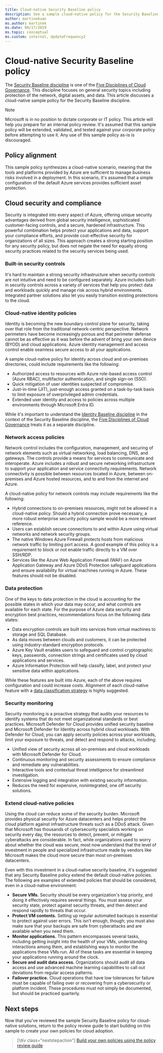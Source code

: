 ```yaml
---
title: Cloud-native Security Baseline policy
description: See a sample cloud-native policy for the Security Baseline discipline, in which Azure tools and platforms are sufficient to manage business risks.
author: martinekuan
ms.author: martinek
ms.date: 09/17/2019
ms.topic: conceptual
ms.custom: internal, UpdateFrequency2
---
```


# Cloud-native Security Baseline policy

The [Security Baseline discipline](./index.md) is one of the [Five Disciplines of Cloud Governance](../governance-disciplines.md). This discipline focuses on general security topics including protection of the network, digital assets, and data. This article discusses a cloud-native sample policy for the Security Baseline discipline.

> [!NOTE]
> Microsoft is in no position to dictate corporate or IT policy. This article will help you prepare for an internal policy review. It's assumed that this sample policy will be extended, validated, and tested against your corporate policy before attempting to use it. Any use of this sample policy as-is is discouraged.

## Policy alignment

This sample policy synthesizes a cloud-native scenario, meaning that the tools and platforms provided by Azure are sufficient to manage business risks involved in a deployment. In this scenario, it's assumed that a simple configuration of the default Azure services provides sufficient asset protection.

## Cloud security and compliance

Security is integrated into every aspect of Azure, offering unique security advantages derived from global security intelligence, sophisticated customer-facing controls, and a secure, hardened infrastructure. This powerful combination helps protect your applications and data, support your compliance efforts, and provide cost-effective security for organizations of all sizes. This approach creates a strong starting position for any security policy, but does not negate the need for equally strong security practices related to the security services being used.

### Built-in security controls

It's hard to maintain a strong security infrastructure when security controls are not intuitive and need to be configured separately. Azure includes built-in security controls across a variety of services that help you protect data and workloads quickly and manage risk across hybrid environments. Integrated partner solutions also let you easily transition existing protections to the cloud.

### Cloud-native identity policies

Identity is becoming the new boundary control plane for security, taking over that role from the traditional network-centric perspective. Network perimeters have become increasingly porous and that perimeter defense cannot be as effective as it was before the advent of bring your own device (BYOD) and cloud applications. Azure identity management and access control enable seamless secure access to all your applications.

A sample cloud-native policy for identity across cloud and on-premises directories, could include requirements like the following:

- Authorized access to resources with Azure role-based access control (Azure RBAC), multifactor authentication, and single sign-on (SSO).
- Quick mitigation of user identities suspected of compromise.
- Just-in-time (JIT), just-enough access granted on a task-by-task basis to limit exposure of overprivileged admin credentials.
- Extended user identity and access to policies across multiple environments through Microsoft Entra ID.

While it's important to understand the [Identity Baseline discipline](../identity-baseline/index.md) in the context of the Security Baseline discipline, the [Five Disciplines of Cloud Governance](../index.md) treats it as a separate discipline.

### Network access policies

Network control includes the configuration, management, and securing of network elements such as virtual networking, load balancing, DNS, and gateways. The controls provide a means for services to communicate and interoperate. Azure includes a robust and secure networking infrastructure to support your application and service connectivity requirements. Network connectivity is possible between resources located in Azure, between on-premises and Azure hosted resources, and to and from the internet and Azure.

A cloud-native policy for network controls may include requirements like the following:

- Hybrid connections to on-premises resources, might not be allowed in a cloud-native policy. Should a hybrid connection prove necessary, a more robust enterprise security policy sample would be a more relevant reference.
- Users can establish secure connections to and within Azure using virtual networks and network security groups.
- The native Windows Azure Firewall protects hosts from malicious network traffic by limiting port access. A good example of this policy is a requirement to block or not enable traffic directly to a VM over SSH/RDP.
- Services like the Azure Web Application Firewall (WAF) on Azure Application Gateway and Azure DDoS Protection safeguard applications and ensure availability for virtual machines running in Azure. These features should not be disabled.

### Data protection

One of the keys to data protection in the cloud is accounting for the possible states in which your data may occur, and what controls are available for each state. For the purpose of Azure data security and encryption best practices, recommendations focus on the following data states:

- Data encryption controls are built into services from virtual machines to storage and SQL Database.
- As data moves between clouds and customers, it can be protected using industry-standard encryption protocols.
- Azure Key Vault enables users to safeguard and control cryptographic keys, passwords, connection strings and certificates used by cloud applications and services.
- Azure Information Protection will help classify, label, and protect your sensitive data within applications.

While these features are built into Azure, each of the above requires configuration and could increase costs. Alignment of each cloud-native feature with a [data classification strategy](../policy-compliance/data-classification.md) is highly suggested.

### Security monitoring

Security monitoring is a proactive strategy that audits your resources to identify systems that do not meet organizational standards or best practices. Microsoft Defender for Cloud provides unified security baseline and Microsoft Defender for Identity across hybrid cloud workloads. With Defender for Cloud, you can apply security policies across your workloads, limit your exposure to threats, and detect and respond to attacks, including:

- Unified view of security across all on-premises and cloud workloads with Microsoft Defender for Cloud.
- Continuous monitoring and security assessments to ensure compliance and remediate any vulnerabilities.
- Interactive tools and contextual threat intelligence for streamlined investigation.
- Extensive logging and integration with existing security information.
- Reduces the need for expensive, nonintegrated, one off security solutions.

### Extend cloud-native policies

Using the cloud can reduce some of the security burden. Microsoft provides physical security for Azure datacenters and helps protect the cloud platform against infrastructure threats such as a DDoS attack. Given that Microsoft has thousands of cybersecurity specialists working on security every day, the resources to detect, prevent, or mitigate cyberattacks are considerable. In fact, while organizations used to worry about whether the cloud was secure, most now understand that the level of investment in people and specialized infrastructure made by vendors like Microsoft makes the cloud more secure than most on-premises datacenters.

Even with this investment in a cloud-native security baseline, it's suggested that any Security Baseline policy extend the default cloud-native policies. The following are examples of extended policies that should be considered, even in a cloud-native environment:

- **Secure VMs.** Security should be every organization's top priority, and doing it effectively requires several things. You must assess your security state, protect against security threats, and then detect and respond rapidly to threats that occur.
- **Protect VM contents.** Setting up regular automated backups is essential to protect against user errors. This isn't enough, though; you must also make sure that your backups are safe from cyberattacks and are available when you need them.
- **Monitor applications.** This pattern encompasses several tasks, including getting insight into the health of your VMs, understanding interactions among them, and establishing ways to monitor the applications these VMs run. All of these tasks are essential in keeping your applications running around the clock.
- **Secure and audit data access.** Organizations should audit all data access and use advanced machine learning capabilities to call out deviations from regular access patterns.
- **Failover practice.** Cloud operations that have low tolerances for failure must be capable of failing over or recovering from a cybersecurity or platform incident. These procedures must not simply be documented, but should be practiced quarterly.

## Next steps

Now that you've reviewed the sample Security Baseline policy for cloud-native solutions, return to the policy review guide to start building on this sample to create your own policies for cloud adoption.

> [!div class="nextstepaction"]
> [Build your own policies using the policy review guide](../policy-compliance/cloud-policy-review.md)
